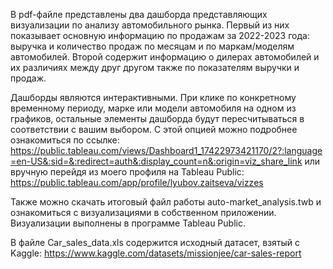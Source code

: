 В pdf-файле представлены два дашборда представляющих визуализации по анализу автомобильного рынка. Первый из них показывает основную информацию по продажам за 2022-2023 года: выручка и количество продаж по месяцам и по маркам/моделям автомобилей. Второй содержит информацию о дилерах автомобилей и их различиях между друг другом также по показателям выручки и продаж.

Дашборды являются интерактивными. При клике по конкретному временному периоду, марке или модели автомобиля на одном из графиков, остальные элементы дашборда будут пересчитываться в соответствии с вашим выбором. С этой опцией можно подробнее ознакомиться по ссылке: https://public.tableau.com/views/Dashboard1_17422973421170/2?:language=en-US&:sid=&:redirect=auth&:display_count=n&:origin=viz_share_link или вручную перейдя из моего профиля на Tableau Public: https://public.tableau.com/app/profile/lyubov.zaitseva/vizzes

Также можно скачать итоговый файл работы auto-market_analysis.twb и ознакомиться с визуализациями в собственном приложении.
Визуализации выполнены в программе Tableau Public.

В файле Car_sales_data.xls содержится исходный датасет, взятый с Kaggle: https://www.kaggle.com/datasets/missionjee/car-sales-report
